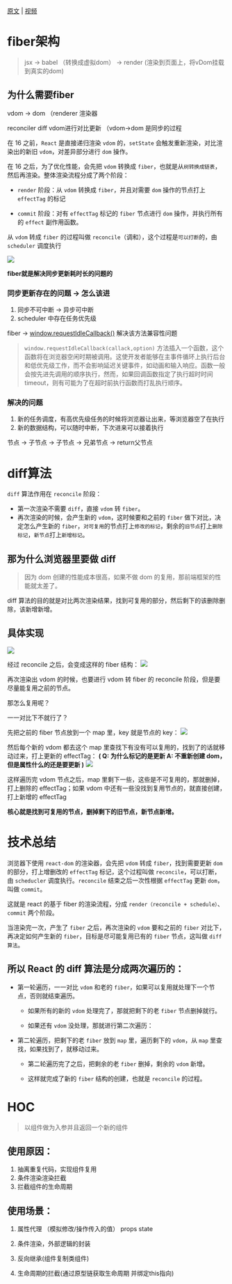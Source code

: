 [原文](https://mp.weixin.qq.com/s/gaASCIVTuUfsM-cVP2teGw) | [视频](https://www.bilibili.com/video/BV1y94y1v7TL?p=10&vd_source=a56b31fb136d9787929c44f3b4e80c4f)

# fiber架构

> jsx -> babel （转换成虚拟dom） -> render (渲染到页面上，将vDom挂载到真实的dom)


## 为什么需要fiber

vdom -> dom （renderer 渲染器

reconciler diff vdom进行对比更新 （vdom->dom 是同步的过程

在 16 之前，`React` 是直接递归渲染 `vdom` 的，`setState` 会触发重新渲染，对比渲染出的新旧 `vdom`，对差异部分进行 `dom` 操作。

在 16 之后，为了优化性能，会先把 `vdom` 转换成 `fiber`，也就是从`树转换成链表`，然后再渲染。整体渲染流程分成了两个阶段：

+ `render` 阶段：从 `vdom` 转换成 `fiber`，并且对需要 `dom` 操作的节点打上 `effectTag` 的标记

+ `commit` 阶段：对有 `effectTag` 标记的 `fiber` 节点进行 `dom` 操作，并执行所有的 `effect` 副作用函数。

从 `vdom` 转成 `fiber` 的过程叫做 `reconcile`（调和），这个过程是`可以打断`的，由 `scheduler` 调度执行

![](https://mmbiz.qpic.cn/mmbiz_png/YprkEU0TtGia49G3hLkgib7WZRTknfVcHxFVjTaCtiarwdPICicZXgttRTkbEYyuJup25qz6x6A29Phd2m0ltzWzLQ/640?wx_fmt=png&wxfrom=5&wx_lazy=1&wx_co=1)

**fiber就是解决同步更新耗时长的问题的**

### 同步更新存在的问题 -> 怎么该进

1. 同步不可中断 -> 异步可中断
2. scheduler 中存在任务优先级

fiber -> [window.requestIdleCallback()](https://developer.mozilla.org/zh-CN/docs/Web/API/Window/requestIdleCallback)  解决该方法兼容性问题

> `window.requestIdleCallback(callack,option)` 方法插入一个函数，这个函数将在浏览器空闲时期被调用。这使开发者能够在主事件循环上执行后台和低优先级工作，而不会影响延迟关键事件，如动画和输入响应。函数一般会按先进先调用的顺序执行，然而，如果回调函数指定了执行超时时间timeout，则有可能为了在超时前执行函数而打乱执行顺序。

### 解决的问题

1. 新的任务调度，有高优先级任务的时候将浏览器让出来，等浏览器空了在执行
2. 新的数据结构，可以随时中断，下次进来可以接着执行

节点 -> 子节点 -> 子节点 -> 兄弟节点 -> return父节点

# diff算法

`diff` 算法作用在 `reconcile` 阶段：

+ 第一次渲染不需要 `diff`，直接 `vdom` 转 `fiber`。
+ 再次渲染的时候，会产生新的 `vdom`，这时候要和之前的 `fiber` 做下对比，决定怎么产生新的 `fiber`，`对可复用`的节点打上`修改的标记`，剩余的`旧节点`打上`删除标记`，`新节点`打上`新增标记`。


## 那为什么浏览器里要做 diff

> 因为 dom 创建的性能成本很高，如果不做 dom 的复用，那前端框架的性能就太差了。

diff 算法的目的就是对比两次渲染结果，找到可复用的部分，然后剩下的该删除删除，该新增新增。


## 具体实现

![](https://mmbiz.qpic.cn/mmbiz_png/YprkEU0TtGia49G3hLkgib7WZRTknfVcHxQVZNePSrAlibFAPiaqyZJ1Vc9FBF8K6bYHFXvhbFjZrgZZTMl2NjxzbA/640?wx_fmt=png&wxfrom=5&wx_lazy=1&wx_co=1)

经过 reconcile 之后，会变成这样的 fiber 结构：
![](https://mmbiz.qpic.cn/mmbiz_png/YprkEU0TtGia49G3hLkgib7WZRTknfVcHxVOqy9MaicwQVg5EHOuia4DWPfAwfDHR5omhiaEPvLMgqiclNfDG7JzAkMA/640?wx_fmt=png&wxfrom=5&wx_lazy=1&wx_co=1)

再次渲染出 vdom 的时候，也要进行 vdom 转 fiber 的 reconcile 阶段，但是要尽量能复用之前的节点。

那怎么复用呢？

一一对比下不就行了？

先把之前的 fiber 节点放到一个 map 里，key 就是节点的 key：
![](https://mmbiz.qpic.cn/mmbiz_png/YprkEU0TtGia49G3hLkgib7WZRTknfVcHxlXT4A3AJ0tLwzyj0A9Z59icYq7t3ghOaQRpAkZf6bVDqiaDWbOdeicd4Q/640?wx_fmt=png&wxfrom=5&wx_lazy=1&wx_co=1)

然后每个新的 vdom 都去这个 map 里查找下有没有可以复用的，找到了的话就移动过来，打上更新的 effectTag：
**( Q: 为什么标记的是更新 A: 不重新创建 dom，但是属性什么的还是要更新 )**
![](https://mmbiz.qpic.cn/mmbiz_png/YprkEU0TtGia49G3hLkgib7WZRTknfVcHxgkuiadXV8hibicEF8WRL6ucwjSz1Pzsk543umgneibB3AKrq3X9ZdQcv7Q/640?wx_fmt=png&wxfrom=5&wx_lazy=1&wx_co=1)

这样遍历完 vdom 节点之后，map 里剩下一些，这些是不可复用的，那就删掉，打上删除的 effectTag；如果 vdom 中还有一些没找到复用节点的，就直接创建，打上新增的 effectTag

**核心就是找到可复用的节点，删掉剩下的旧节点，新节点新增。**

# 技术总结

浏览器下使用 `react-dom` 的渲染器，会先把 `vdom` 转成 `fiber`，找到需要更新 `dom` 的部分，打上增删改的 `effectTag` 标记，这个过程叫做 `reconcile`，可以打断，由 `scheducler` 调度执行。`reconcile` 结束之后一次性根据 `effectTag` 更新 `dom`，叫做 `commit`。

这就是 react 的基于 fiber 的渲染流程，分成 `render（reconcile + schedule）`、`commit` 两个阶段。

当渲染完一次，产生了 `fiber` 之后，再次渲染的 `vdom` 要和之前的 `fiber` 对比下，再决定如何产生新的 `fiber`，目标是尽可能复用已有的 `fiber` 节点，这叫做 `diff 算法`。

## 所以 React 的 diff 算法是分成两次遍历的：

+ 第一轮遍历，一一对比 `vdom` 和老的 `fiber`，如果可以复用就处理下一个节点，否则就结束遍历。

    + 如果所有的新的 `vdom` 处理完了，那就把剩下的老 `fiber` 节点删掉就行。

    + 如果还有 `vdom` 没处理，那就进行第二次遍历：

+ 第二轮遍历，把剩下的老 `fiber` 放到 `map` 里，遍历剩下的 `vdom`，从 `map` 里查找，如果找到了，就移动过来。 

    + 第二轮遍历完了之后，把剩余的老 `fiber` 删掉，剩余的 `vdom` 新增。

    + 这样就完成了新的 `fiber` 结构的创建，也就是 `reconcile` 的过程。


# HOC

> 以组件做为入参并且返回一个新的组件

## 使用原因：

1. 抽离重复代码，实现组件复用
2. 条件渲染渲染拦截
3. 拦截组件的生命周期

## 使用场景：

 1. 属性代理 （模拟修改/操作传入的值）
  props
  state  

2. 条件渲染，外部逻辑的封装

3. 反向继承(组件复制类组件)

4. 生命周期的拦截(通过原型链获取生命周期 并绑定this指向)